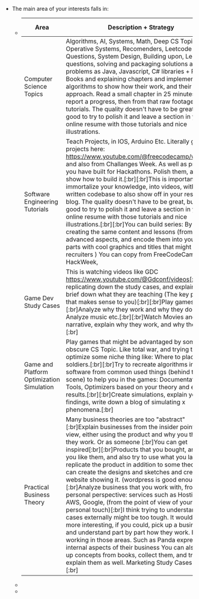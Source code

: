 - The main area of your interests falls in:
	- |Area|Description + Strategy|Career Score|Popularity Score|
	  |--|--|--|--|
	  |Computer Science Topics|Algorithms, AI, Systems, Math, Deep CS Topics, Operative Systems, Recomenders, Leetcode Questions, System Design, Building upon, Leetcode questions, solving and packaging solutions and problems as Java, Javascript, C# libraries + Reading Books and explaining chapters and implementing algorithms to show how their work, and their intuitive approach. Read a small chapter in 25 minutes, and report a progress, then from that raw footage create tutorials. The quality doesn't have to be great, but is good to try to polish it and leave a section in your online resume with those tutorials and nice illustrations.|10|3|
	  |Software Engineering Tutorials|Teach Projects, in IOS, Arduino Etc. Literally grab the projects here: https://www.youtube.com/@freecodecamp/videos and also from Challanges Week. As well as projects you have built for Hackathons. Polish them, and show how to build it.[:br][:br]This is important, to immortalize your knowledge, into videos, with well written codebase to also show off in your resume's blog. The quality doesn't have to be great, but is good to try to polish it and leave a section in your online resume with those tutorials and nice illustrations.[:br][:br]You can build series: By creating the same content and lessons (from advanced aspects, and encode them into youtube parts with cool graphics and titles that might impress recruiters ) You can copy from FreeCodeCamp, HackWeek, |9|3|
	  |Game Dev Study Cases|This is watching videos like GDC https://www.youtube.com/@Gdconf/videos[:br]Then replicating down the study cases, and explain and brief down what they are teaching (The key points that makes sense to you)[:br][:br]Play games:[:br]Analyze why they work and why they dont. Analyze music etc.[:br][:br]Watch Movies and narrative, explain why they work, and why they dont.[:br]|[:br][:br]6|6|
	  |Game and Platform Optimization Simulation|Play games that might be advantaged by some obscure CS Topic. Like total war, and trying to optimize some niche thing like: Where to place your soldiers.[:br][:br]Try to recreate algorithms in software from common used things (behind te scene) to help you in the games: Documentation, Tools, Optimizers based on your theory and explain results.[:br][:br]Create simulations, explain your findings, write down a blog of simulating x phenomena.[:br]|8|6|
	  |Practical Business Theory|Many business theories are too "abstract"[:br]Explain businesses from the insider point of view, either using the product and why you think they work. Or as someone [:br]You can get inspired[:br][:br]Products that you bought, and why you like them, and also try to use what you larned to replicate the product in addition to some theory. You can create the designs and sketches and create a website showing it. (wordpress is good enough)[:br][:br]Analyze business that you work with, from a personal perspective: services such as Hostinger, AWS, Google, (from the point of view of your personal touch)[:br]I think trying to understand cases externally might be too tough. It would be more interesting, if you could, pick up a business and understand part by part how they work. By working in those areas. Such as Panda expressand internal aspects of their business You can also pick up concepts from books, collect them, and try to explain them as well. Marketing Study Cases etc. [:br]|9|7|
	-
	-